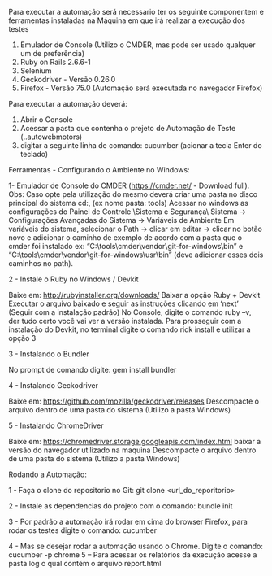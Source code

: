 Para executar a automação será necessario ter os seguinte componentem e ferramentas instaladas na Máquina em que irá realizar a execução dos testes

1. Emulador de Console (Utilizo o CMDER, mas pode ser usado qualquer um de preferência)   
2. Ruby on Rails 2.6.6-1
3. Selenium 
4. Geckodriver - Versão 0.26.0
5. Firefox - Versão 75.0 (Automação será executada no navegador Firefox)

Para executar a automação deverá:
1. Abrir o Console
2. Acessar a pasta que contenha o prejeto de Automação de Teste (..autowebmotors)
3. digitar a seguinte linha de comando:
    cucumber (acionar a tecla Enter do teclado)
	
	
Ferramentas - Configurando o Ambiente no Windows:

1- Emulador de Console do CMDER (https://cmder.net/ - Download full). 
Obs: Caso opte pela utilização do mesmo deverá criar uma pasta no disco principal do sistema cd:, (ex nome pasta: tools) 
Acessar no windows as configurações do Painel de Controle \Sistema e Segurança\ Sistema -> Configurações Avançadas do Sistema -> Variáveis de Ambiente
Em variáveis do sistema, selecionar o Path -> clicar em editar -> clicar no botão novo e adicionar o caminho de exemplo de acordo com a pasta que o cmder foi instalado
ex: “C:\tools\cmder\vendor\git-for-windows\bin” e “C:\tools\cmder\vendor\git-for-windows\usr\bin” (deve adicionar esses dois caminhos no path).

2 - Instale o Ruby no Windows / Devkit

Baixe em: http://rubyinstaller.org/downloads/
Baixar a opção Ruby + Devkit
Executar o arquivo baixado e seguir as instruções clicando em ‘next’ (Seguir com a instalação padrão)
No Console, digite o comando ruby –v, der tudo certo você vai ver a versão instalada. 
Para prosseguir com a instalação do Devkit, no terminal digite o comando ridk install e utilizar a opção 3

3 - Instalando o Bundler

No prompt de comando digite:
gem install bundler

4 - Instalando Geckodriver

Baixe em: https://github.com/mozilla/geckodriver/releases
Descompacte o arquivo dentro de uma pasta do sistema (Utilizo a pasta Windows)

5 - Instalando ChromeDriver

Baixe em: https://chromedriver.storage.googleapis.com/index.html  baixar a versão do navegador utilizado na maquina
Descompacte o arquivo dentro de uma pasta do sistema (Utilizo a pasta Windows)

Rodando a Automação:

1 - Faça o clone do repositorio no Git:
git clone <url_do_reporitorio>

2 - Instale as dependencias do projeto com o comando:
bundle init

3 - Por padrão a automação irá rodar em cima do browser Firefox, para rodar os testes digite o comando:
cucumber

4 - Mas se desejar rodar a automação usando o Chrome. Digite o comando:
cucumber -p chrome
5 – Para acessar os relatórios da execução acesse a pasta log o qual contém o arquivo report.html
